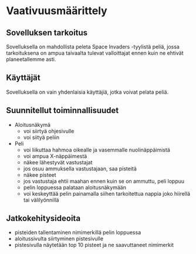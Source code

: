 # Vaativuusmäärittely

## Sovelluksen tarkoitus
Sovelluksella on mahdollista peleta Space Invaders -tyylistä peliä, jossa tarkoituksena on ampua taivaalta tulevat valloittajat ennen kuin ne ehtivät planeetallemme asti.

## Käyttäjät
Sovelluksella on vain yhdenlaisia käyttäjiä, jotka voivat pelata peliä.

## Suunnitellut toiminnallisuudet
* Aloitusnäkymä
  * voi siirtyä ohjesivulle
  * voi siityä peliin
* Peli
  * voi liikuttaa hahmoa oikealle ja vasemmalle nuolinäppäimistä
  * voi ampua X-näppäimestä
  * näkee lähestyvät vastustajat
  * jos osuu ammuksella vastustajaan, saa pisteitä
  * näkee pisteet
  * jos vastustaja ehtii maahan ennen kuin se on ammuttu, peli loppuu
  * pelin loppuessa palataan aloitusnäkymään
  * voi keskeyttää pelin painamalla siihen tarkoitettua nappia joko hiirellä tai välilyönnillä

## Jatkokehitysideoita
* pisteiden tallentaminen nimimerkillä pelin loppuessa
* aloitussivulta siirtyminen pistesivulle
* pistesivulla näytetään top 10 pisteet ja ne saavuttaneet nimimerkit
